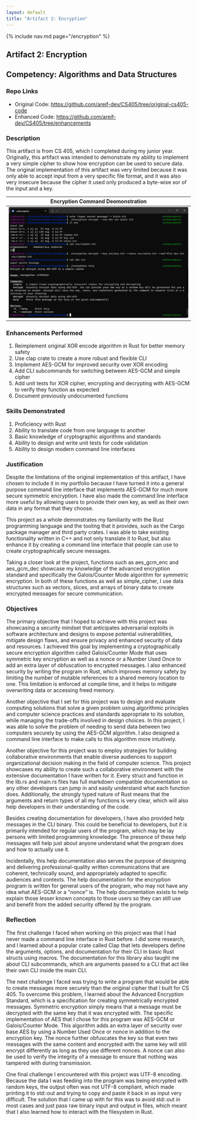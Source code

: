 ```yaml
---
layout: default
title: "Artifact 2: Encryption"
---
```


{% include nav.md page="/encryption" %}

## Artifact 2: Encryption

## Competency: Algorithms and Data Structures

### Repo Links

- Original Code: <a href="https://github.com/areif-dev/CS405/tree/original-cs405-code" target="_blank">https://github.com/areif-dev/CS405/tree/original-cs405-code</a>
- Enhanced Code: <a href="https://github.com/areif-dev/CS405/tree/enhancements" target="_blank">https://github.com/areif-dev/CS405/tree/enhancements</a>

### Description

This artifact is from CS 405, which I completed during my junior year. Originally, this artifact was intended to demonstrate my ability to implement a very simple cipher to show how encryption can be used to secure data. The original implementation of this artifact was very limited because it was only able to accept input from a very specific file format, and it was also very insecure because the cipher it used only produced a byte-wise xor of the input and a key.

|                   Encryption Command Deomonstration                   |
| :-------------------------------------------------------------------: |
| ![encryption_command_demonstration](/assets/imgs/encryption_demo.png) |

### Enhancements Performed

1. Reimplement original XOR encode algorithm in Rust for better memory safety
2. Use clap crate to create a more robust and flexible CLI
3. Implement AES-GCM for improved security over XOR encoding
4. Add CLI subcommands for switching between AES-GCM and simple cipher
5. Add unit tests for XOR cipher, encrypting and decrypting with AES-GCM to verify they function as expected
6. Document previously undocumented functions

### Skills Demonstrated

1. Proficiency with Rust
2. Ability to translate code from one language to another
3. Basic knowledge of cryptographic algorithms and standards
4. Ability to design and write unit tests for code validation
5. Ability to design modern command line interfaces

### Justification

Despite the limitations of the original implementation of this artifact, I have chosen to include it in my portfolio because I have turned it into a general purpose command line interface that implements AES-GCM for much more secure symmetric encryption. I have also made the command line interface more useful by allowing users to provide their own key, as well as their own data in any format that they choose.

This project as a whole demonstrates my familiarity with the Rust programming language and the tooling that it provides, such as the Cargo package manager and third party crates. I was able to take existing functionality written in C++ and not only translate it to Rust, but also enhance it by creating a command line interface that people can use to create cryptographically secure messages.

Taking a closer look at the project, functions such as aes_gcm_enc and aes_gcm_dec showcase my knowledge of the advanced encryption standard and specifically the Galois/Counter Mode algorithm for symmetric encryption. In both of these functions as well as simple_cipher, I use data structures such as vectors, slices, and arrays of binary data to create encrypted messages for secure communication.

### Objectives

The primary objective that I hoped to achieve with this project was showcasing a security mindset that anticipates adversarial exploits in software architecture and designs to expose potential vulnerabilities, mitigate design flaws, and ensure privacy and enhanced security of data and resources. I achieved this goal by implementing a cryptographically secure encryption algorithm called Galois/Counter Mode that uses symmetric key encryption as well as a nonce or a Number Used Once to add an extra layer of obfuscation to encrypted messages. I also enhanced security by writing the program in Rust, which improves memory safety by limiting the number of mutable references to a shared memory location to one. This limitation is enforced at compile time, and it helps to mitigate overwriting data or accessing freed memory.

Another objective that I set for this project was to design and evaluate computing solutions that solve a given problem using algorithmic principles and computer science practices and standards appropriate to its solution, while managing the trade-offs involved in design choices. In this project, I was able to solve the problem of needing to send data between two computers securely by using the AES-GCM algorithm. I also designed a command line interface to make calls to this algorithm more intuitively.

Another objective for this project was to employ strategies for building collaborative environments that enable diverse audiences to support organizational decision making in the field of computer science. This project showcases my ability to create such a collaborative environment with the extensive documentation I have written for it. Every struct and function in the lib.rs and main.rs files has full markdown compatible documentation so any other developers can jump in and easily understand what each function does. Additionally, the strongly typed nature of Rust means that the arguments and return types of all my functions is very clear, which will also help developers in their understanding of the code.

Besides creating documentation for developers, I have also provided help messages in the CLI binary. This could be beneficial to developers, but it is primarily intended for regular users of the program, which may be lay persons with limited programming knowledge. The presence of these help messages will help just about anyone understand what the program does and how to actually use it.

Incidentally, this help documentation also serves the purpose of designing and delivering professional-quality written communications that are coherent, technically sound, and appropriately adapted to specific audiences and contexts. The help documentation for the encryption program is written for general users of the program, who may not have any idea what AES-GCM or a "nonce" is. The help documentation exists to help explain those lesser known concepts to those users so they can still use and benefit from the added security offered by the program.

### Reflection

The first challenge I faced when working on this project was that I had never made a command line interface in Rust before. I did some research, and I learned about a popular crate called Clap that lets developers define the arguments, options, and documentation for their CLI in basic Rust structs using macros. The documentation for this library also taught me about CLI subcommands, which are arguments passed to a CLI that act like their own CLI inside the main CLI.

The next challenge I faced was trying to write a program that would be able to create messages more securely than the original cipher that I built for CS 405. To overcome this problem, I learned about the Advanced Encryption Standard, which is a specification for creating symmetrically encrypted messages. Symmetric encryption simply means that a message must be decrypted with the same key that it was encrypted with. The specific implementation of AES that I chose for this program was AES-GCM or Galois/Counter Mode. This algorithm adds an extra layer of security over base AES by using a Number Used Once or nonce in addition to the encryption key. The nonce further obfuscates the key so that even two messages with the same content and encrypted with the same key will still encrypt differently as long as they use different nonces. A nonce can also be used to verify the integrity of a message to ensure that nothing was tampered with during transmission.

One final challenge I encountered with this project was UTF-8 encoding. Because the data I was feeding into the program was being encrypted with random keys, the output often was not UTF-8 compliant, which made printing it to std::out and trying to copy and paste it back in as input very difficult. The solution that I came up with for this was to avoid std::out in most cases and just pass raw binary input and output in files, which meant that I also learned how to interact with the filesystem in Rust.
